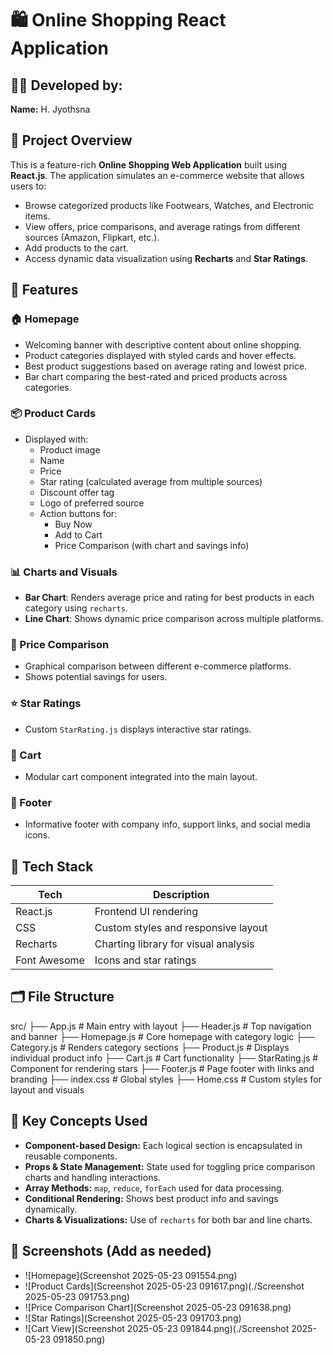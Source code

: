 # 🛍️ Online Shopping React Application

## 👩‍💻 Developed by:
**Name:** H. Jyothsna  

## 📌 Project Overview
This is a feature-rich **Online Shopping Web Application** built using **React.js**. The application simulates an e-commerce website that allows users to:

- Browse categorized products like Footwears, Watches, and Electronic items.
- View offers, price comparisons, and average ratings from different sources (Amazon, Flipkart, etc.).
- Add products to the cart.
- Access dynamic data visualization using **Recharts** and **Star Ratings**.

## 🚀 Features

### 🏠 Homepage
- Welcoming banner with descriptive content about online shopping.
- Product categories displayed with styled cards and hover effects.
- Best product suggestions based on average rating and lowest price.
- Bar chart comparing the best-rated and priced products across categories.

### 📦 Product Cards
- Displayed with:
  - Product image
  - Name
  - Price
  - Star rating (calculated average from multiple sources)
  - Discount offer tag
  - Logo of preferred source
  - Action buttons for:
    - Buy Now
    - Add to Cart
    - Price Comparison (with chart and savings info)

### 📊 Charts and Visuals
- **Bar Chart**: Renders average price and rating for best products in each category using `recharts`.
- **Line Chart**: Shows dynamic price comparison across multiple platforms.

### 📂 Price Comparison
- Graphical comparison between different e-commerce platforms.
- Shows potential savings for users.

### ⭐ Star Ratings
- Custom `StarRating.js` displays interactive star ratings.

### 🛒 Cart
- Modular cart component integrated into the main layout.

### 📄 Footer
- Informative footer with company info, support links, and social media icons.

## 🧱 Tech Stack

| Tech        | Description                          |
|-------------|--------------------------------------|
| React.js    | Frontend UI rendering                |
| CSS         | Custom styles and responsive layout  |
| Recharts    | Charting library for visual analysis |
| Font Awesome| Icons and star ratings               |

## 🗂️ File Structure
src/
├── App.js # Main entry with layout
├── Header.js # Top navigation and banner
├── Homepage.js # Core homepage with category logic
├── Category.js # Renders category sections
├── Product.js # Displays individual product info
├── Cart.js # Cart functionality
├── StarRating.js # Component for rendering stars
├── Footer.js # Page footer with links and branding
├── index.css # Global styles
├── Home.css # Custom styles for layout and visuals

## 🧠 Key Concepts Used

- **Component-based Design:** Each logical section is encapsulated in reusable components.
- **Props & State Management:** State used for toggling price comparison charts and handling interactions.
- **Array Methods:** `map`, `reduce`, `forEach` used for data processing.
- **Conditional Rendering:** Shows best product info and savings dynamically.
- **Charts & Visualizations:** Use of `recharts` for both bar and line charts.

## 📸 Screenshots (Add as needed)

- ![Homepage](Screenshot 2025-05-23 091554.png)
- ![Product Cards](Screenshot 2025-05-23 091617.png)(./Screenshot 2025-05-23 091753.png)
- ![Price Comparison Chart](Screenshot 2025-05-23 091638.png)
- ![Star Ratings](Screenshot 2025-05-23 091703.png)
- ![Cart View](Screenshot 2025-05-23 091844.png)(./Screenshot 2025-05-23 091850.png)




